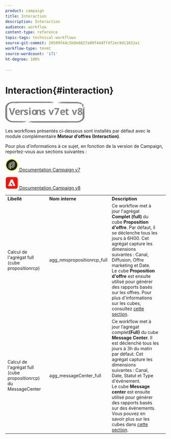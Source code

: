 ```yaml
---
product: campaign
title: Interaction
description: Interaction
audience: workflow
content-type: reference
topic-tags: technical-workflows
source-git-commit: 20509f44c5b8e0827a09f44dffdf2ec9d11652a1
workflow-type: tm+mt
source-wordcount: '171'
ht-degree: 100%

---
```



# Interaction{#interaction}

![](../../assets/common.svg)

Les workflows présentés ci-dessous sont installés par défaut avec le module complémentaire **Moteur d’offres (Interaction)**.

Pour plus d&#39;informations à ce sujet, en fonction de la version de Campaign, reportez-vous aux sections suivantes :

![](assets/do-not-localize/v7.jpeg)[  Documentation Campaign v7](../../interaction/using/interaction-and-offer-management.md)

![](assets/do-not-localize/v8.png)[  Documentation Campaign v8](https://experienceleague.adobe.com/docs/campaign/campaign-v8/send/interaction/interaction.html?lang=fr)


<table> 
 <tbody> 
  <tr> 
   <td> <strong>Libellé</strong><br /> </td> 
   <td> <strong>Nom interne</strong><br /> </td> 
   <td> <strong>Description</strong><br /> </td> 
  </tr> 
  <tr> 
   <td> <span class="uicontrol">Calcul de l'agrégat full (cube propositionrcp)</span> <br /> </td> 
   <td> <span class="uicontrol">agg_nmspropositionrcp_full</span> <br /> </td> 
   <td> Ce workflow met à jour l'agrégat <strong>Complet (full)</strong> du cube <strong>Proposition d'offre</strong>. Par défaut, il se déclenche tous les jours à 6H00. Cet agrégat capture les dimensions suivantes : Canal, Diffusion, Offre marketing et Date.<br /> Le cube <strong>Proposition d'offre</strong> est ensuite utilisé pour générer des rapports basés sur les offres. Pour plus d'informations sur les cubes, consultez <a href="../../reporting/using/about-cubes.md">cette section</a>.<br /> </td> 
  </tr> 
   <tr> 
   <td> <span class="uicontrol">Calcul de l'agrégat full (cube propositionrcp) du MessageCenter</span> <br /> </td> 
   <td> <span class="uicontrol">agg_messageCenter_full</span> <br /> </td> 
   <td> Ce workflow met à jour l’agrégat complet<strong>(Full)</strong> du cube <strong>Message Center</strong>. Il est déclenché tous les jours à 3h du matin par défaut. Cet agrégat capture les dimensions suivantes : Canal, Date, Statut et Type d'événement.<br /> Le cube <strong>Message center</strong> est ensuite utilisé pour générer des rapports basés sur des événements. Vous pouvez en savoir plus sur les cubes dans <a href="../../reporting/using/about-cubes.md">cette section</a>.<br /> </td> 
   <td> <br /> </td> 
  </tr> 
 </tbody> 
</table>


